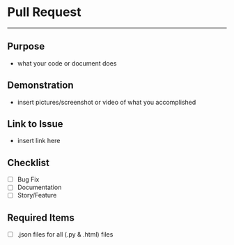 # Pull Request
---

## Purpose

 - what your code or document does

## Demonstration

- insert pictures/screenshot or video of what you accomplished

## Link to Issue

- insert link here

## Checklist

- [ ] Bug Fix
- [ ] Documentation
- [ ] Story/Feature

## Required Items

- [ ] .json files for all (.py & .html) files
